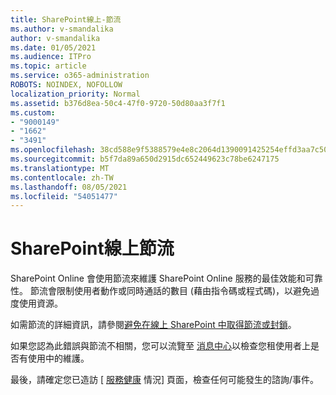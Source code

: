 ```yaml
---
title: SharePoint線上-節流
ms.author: v-smandalika
author: v-smandalika
ms.date: 01/05/2021
ms.audience: ITPro
ms.topic: article
ms.service: o365-administration
ROBOTS: NOINDEX, NOFOLLOW
localization_priority: Normal
ms.assetid: b376d8ea-50c4-47f0-9720-50d80aa3f7f1
ms.custom:
- "9000149"
- "1662"
- "3491"
ms.openlocfilehash: 38cd588e9f5388579e4e8c2064d1390091425254effd3aa7c50c4f2cbc80ce53
ms.sourcegitcommit: b5f7da89a650d2915dc652449623c78be6247175
ms.translationtype: MT
ms.contentlocale: zh-TW
ms.lasthandoff: 08/05/2021
ms.locfileid: "54051477"
---
```

# <a name="sharepoint-online-throttling"></a>SharePoint線上節流

SharePoint Online 會使用節流來維護 SharePoint Online 服務的最佳效能和可靠性。 節流會限制使用者動作或同時通話的數目 (藉由指令碼或程式碼)，以避免過度使用資源。 

如需節流的詳細資訊，請參閱[避免在線上 SharePoint 中取得節流或封鎖](https://docs.microsoft.com/sharepoint/dev/general-development/how-to-avoid-getting-throttled-or-blocked-in-sharepoint-online)。

如果您認為此錯誤與節流不相關，您可以流覽至 [消息中心](https://portal.office.com/adminportal/home#/MessageCenter)以檢查您租使用者上是否有使用中的維護。

 最後，請確定您已造訪 [ [服務健康](https://portal.office.com/adminportal/home#/servicehealth) 情況] 頁面，檢查任何可能發生的諮詢/事件。

